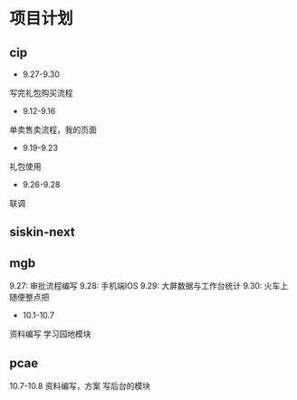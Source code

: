 # 项目计划

## cip

- 9.27-9.30

写完礼包购买流程

- 9.12-9.16

单卖售卖流程，我的页面

- 9.19-9.23

礼包使用

- 9.26-9.28

联调

## siskin-next

## mgb

9.27: 审批流程编写
9.28: 手机端IOS
9.29: 大屏数据与工作台统计
9.30: 火车上随便整点把

- 10.1-10.7

资料编写
学习园地模块

## pcae

10.7-10.8
资料编写，方案
写后台的模块
